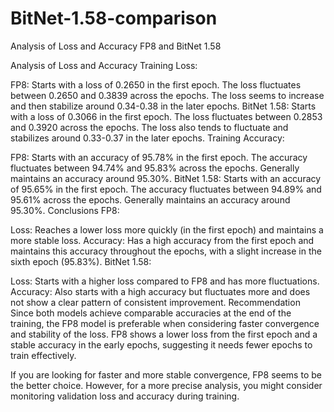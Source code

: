 # BitNet-1.58-comparison
Analysis of Loss and Accuracy FP8 and BitNet 1.58


Analysis of Loss and Accuracy
Training Loss:

FP8:
Starts with a loss of 0.2650 in the first epoch.
The loss fluctuates between 0.2650 and 0.3839 across the epochs.
The loss seems to increase and then stabilize around 0.34-0.38 in the later epochs.
BitNet 1.58:
Starts with a loss of 0.3066 in the first epoch.
The loss fluctuates between 0.2853 and 0.3920 across the epochs.
The loss also tends to fluctuate and stabilizes around 0.33-0.37 in the later epochs.
Training Accuracy:

FP8:
Starts with an accuracy of 95.78% in the first epoch.
The accuracy fluctuates between 94.74% and 95.83% across the epochs.
Generally maintains an accuracy around 95.30%.
BitNet 1.58:
Starts with an accuracy of 95.65% in the first epoch.
The accuracy fluctuates between 94.89% and 95.61% across the epochs.
Generally maintains an accuracy around 95.30%.
Conclusions
FP8:

Loss: Reaches a lower loss more quickly (in the first epoch) and maintains a more stable loss.
Accuracy: Has a high accuracy from the first epoch and maintains this accuracy throughout the epochs, with a slight increase in the sixth epoch (95.83%).
BitNet 1.58:

Loss: Starts with a higher loss compared to FP8 and has more fluctuations.
Accuracy: Also starts with a high accuracy but fluctuates more and does not show a clear pattern of consistent improvement.
Recommendation
Since both models achieve comparable accuracies at the end of the training, the FP8 model is preferable when considering faster convergence and stability of the loss. FP8 shows a lower loss from the first epoch and a stable accuracy in the early epochs, suggesting it needs fewer epochs to train effectively.

If you are looking for faster and more stable convergence, FP8 seems to be the better choice. However, for a more precise analysis, you might consider monitoring validation loss and accuracy during training.

